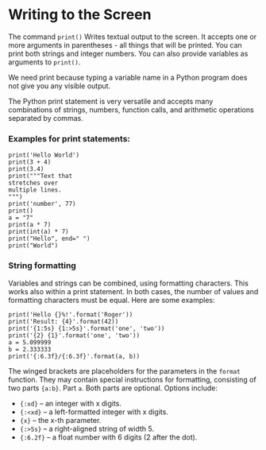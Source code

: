 
# Writing to the Screen

The command `print()` Writes textual output to the screen. It accepts one or more arguments in parentheses - all things that will be printed. You can print both strings and integer numbers. You can also provide variables as arguments to `print()`.

We need print because typing a variable name in a Python program does not give you any visible output.

The Python print statement is very versatile and accepts many combinations of strings, numbers, function calls, and arithmetic operations separated by commas.

### Examples for print statements: 

    print('Hello World')
    print(3 + 4)
    print(3.4)
    print("""Text that 
    stretches over 
    multiple lines.
    """)
    print('number', 77)
    print()
    a = "7"
    print(a * 7)
    print(int(a) * 7)
    print("Hello", end=" ")
    print("World")

### String formatting

Variables and strings can be combined, using formatting characters. This works also within a print statement. In both cases, the number of values and formatting characters must be equal. Here are some examples:

    print('Hello {}%!'.format('Roger'))
    print('Result: {4}'.format(42))
    print('{1:5s} {1:>5s}'.format('one', 'two'))
    print('{2} {1}'.format('one', 'two'))
    a = 5.099999
    b = 2.333333
    print('{:6.3f}/{:6.3f}'.format(a, b))

The winged brackets are placeholders for the parameters in the `format` function. They may contain special instructions for formatting, consisting of two parts `{a:b}`. Part `a`. Both parts are optional. Options include:

* `{:xd}` – an integer with x digits.
* `{:<xd}` – a left-formatted integer with x digits.
* `{x}` – the x-th parameter.
* `{:>5s}` – a right-aligned string of width 5.
* `{:6.2f}` – a float number with 6 digits (2 after the dot).
